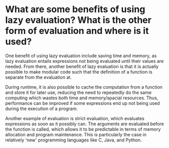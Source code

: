 # What are some benefits of using lazy evaluation? What is the other form of evaluation and where is it used?

One benefit of using lazy evaluation include saving time and memory, as lazy evaluation entails expressions not being evaluated until their values are needed. From there, another benefit of lazy evaluation is that it is actually possible to make modular code such that the definition of a function is separate from the evaluation at. 

During runtime, it is also possible to cache the computation from a function and store it for later use, reducing the need to repeatedly do the same computing which wastes both time and memory/spacial resources. Thus, performance can be improved if some expressions end up not being used during the execution of a program.

Another example of evaluation is strict evaluation, which evaluates expressions as soon as it possibly can. The arguments are evaluated before the function is called, which allows it to be predictable in terms of memory allocation and program maintenance. This is particularly the case in relatively 'new' programming languages like C, Java, and Python.